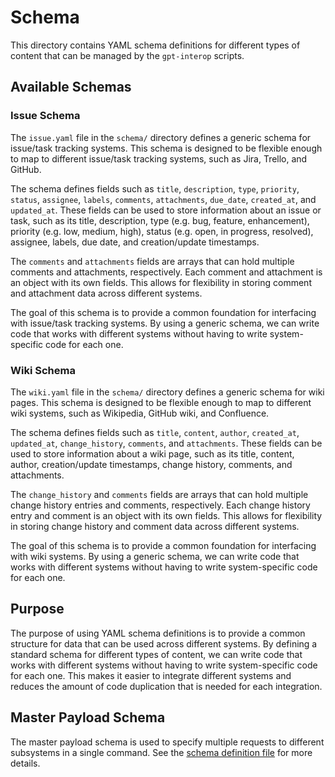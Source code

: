 # Schema

This directory contains YAML schema definitions for different types of content that can be managed by the `gpt-interop` scripts. 

## Available Schemas

### Issue Schema

The `issue.yaml` file in the `schema/` directory defines a generic schema for issue/task tracking systems. This schema is designed to be flexible enough to map to different issue/task tracking systems, such as Jira, Trello, and GitHub. 

The schema defines fields such as `title`, `description`, `type`, `priority`, `status`, `assignee`, `labels`, `comments`, `attachments`, `due_date`, `created_at`, and `updated_at`. These fields can be used to store information about an issue or task, such as its title, description, type (e.g. bug, feature, enhancement), priority (e.g. low, medium, high), status (e.g. open, in progress, resolved), assignee, labels, due date, and creation/update timestamps. 

The `comments` and `attachments` fields are arrays that can hold multiple comments and attachments, respectively. Each comment and attachment is an object with its own fields. This allows for flexibility in storing comment and attachment data across different systems.

The goal of this schema is to provide a common foundation for interfacing with issue/task tracking systems. By using a generic schema, we can write code that works with different systems without having to write system-specific code for each one.

### Wiki Schema

The `wiki.yaml` file in the `schema/` directory defines a generic schema for wiki pages. This schema is designed to be flexible enough to map to different wiki systems, such as Wikipedia, GitHub wiki, and Confluence. 

The schema defines fields such as `title`, `content`, `author`, `created_at`, `updated_at`, `change_history`, `comments`, and `attachments`. These fields can be used to store information about a wiki page, such as its title, content, author, creation/update timestamps, change history, comments, and attachments. 

The `change_history` and `comments` fields are arrays that can hold multiple change history entries and comments, respectively. Each change history entry and comment is an object with its own fields. This allows for flexibility in storing change history and comment data across different systems.

The goal of this schema is to provide a common foundation for interfacing with wiki systems. By using a generic schema, we can write code that works with different systems without having to write system-specific code for each one.

## Purpose

The purpose of using YAML schema definitions is to provide a common structure for data that can be used across different systems. By defining a standard schema for different types of content, we can write code that works with different systems without having to write system-specific code for each one. This makes it easier to integrate different systems and reduces the amount of code duplication that is needed for each integration.


## Master Payload Schema

The master payload schema is used to specify multiple requests to different subsystems in a single command. See the [schema definition file](./master-payload.yaml) for more details.
